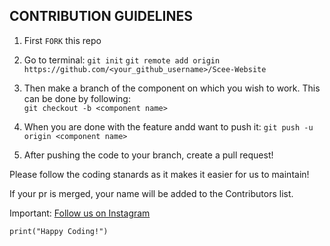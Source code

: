 ## CONTRIBUTION GUIDELINES

1. First `FORK` this repo

2. Go to terminal: `git init`
  `git remote add origin https://github.com/<your_github_username>/Scee-Website`

3. Then make a branch of the component on which you wish to work. This can be done by following:<br />
  `git checkout -b <component name>`
  
4. When you are done with the feature andd want to push it: `git push -u origin <component name>`

5. After pushing the code to your branch, create a pull request! 

Please follow the coding stanards as it makes it easier for us to maintain! 

If your pr is merged, your name will be added to the Contributors list.

Important: [Follow us on Instagram](https://www.instagram.com/sceedtu/)


```print("Happy Coding!")```
